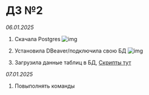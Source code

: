 # ДЗ №2
*06.01.2025*
1. Скачала Postgres
![img](--)

2. Установила DBeaver/подключила свою БД
![img](--)

3. Загрузила данные таблиц в БД, [Скрипты тут](https://github.com/Olysechka02/Data-Learn/tree/main/DE-101/Module2/%D0%A1%D0%BA%D1%80%D0%B8%D0%BF%D1%82%D1%8B%20%D0%B4%D0%BB%D1%8F%20%D0%B7%D0%B0%D0%B3%D1%80%D1%83%D0%B7%D0%BA%D0%B8%20%D0%B4%D0%B0%D0%BD%D0%BD%D1%8B%D1%85%20%D0%B2%20%D0%91%D0%94)

*07.01.2025*
1. Повыполнять команды 
